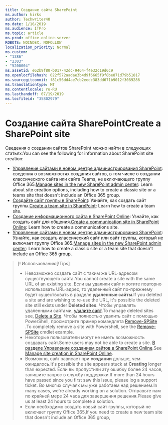 ```yaml
---
title: Создание сайта SharePoint
ms.author: kirks
author: Techwriter40
ms.date: 1/16/2019
ms.audience: ITPro
ms.topic: article
ms.prod: office-online-server
ROBOTS: NOINDEX, NOFOLLOW
localization_priority: Normal
ms.custom:
- "1386"
- "2303"
- "5200004"
ms.assetid: e62b9f80-b017-42dc-9464-f4e32c19d6c9
ms.openlocfilehash: 022f572aadae3b4d9f6665f9f8be871d79b51817
ms.sourcegitcommit: f81c56dd4ae7cb2eedc383dd671b9012f3089286
ms.translationtype: MT
ms.contentlocale: ru-RU
ms.lasthandoff: 07/19/2019
ms.locfileid: "35802979"
---
```

# <a name="create-a-sharepoint-site"></a><span data-ttu-id="83788-102">Создание сайта SharePoint</span><span class="sxs-lookup"><span data-stu-id="83788-102">Create a SharePoint site</span></span>

<span data-ttu-id="83788-103">Сведения о создании сайтов SharePoint можно найти в следующих статьях:</span><span class="sxs-lookup"><span data-stu-id="83788-103">You can see the following for information about SharePoint site creation:</span></span>
- <span data-ttu-id="83788-104">[Управление сайтами в новом центре администрирования SharePoint](https://docs.microsoft.com/sharepoint/manage-site-creation): сведения о возможностях создания сайтов, в том числе о создании классического сайта или сайта Teams, не включающего группу Office 365.</span><span class="sxs-lookup"><span data-stu-id="83788-104">[Manage sites in the new SharePoint admin center](https://docs.microsoft.com/sharepoint/manage-site-creation): Learn about site creation options, including how to create a classic site or a teams site that doesn't include an Office 365 group.</span></span>
- <span data-ttu-id="83788-105">[Создайте сайт группы в SharePoint](https://support.office.com/article/create-a-team-site-in-sharepoint-ef10c1e7-15f3-42a3-98aa-b5972711777d?ui=en-US&amp;rs=en-US&amp;ad=US): Узнайте, как создать сайт группы.</span><span class="sxs-lookup"><span data-stu-id="83788-105">[Create a team site in SharePoint](https://support.office.com/article/create-a-team-site-in-sharepoint-ef10c1e7-15f3-42a3-98aa-b5972711777d?ui=en-US&amp;rs=en-US&amp;ad=US): Learn how to create a team site.</span></span>
- <span data-ttu-id="83788-106">[Создание информационного сайта в SharePoint Online](https://support.office.com/article/7fb44b20-a72f-4d2c-9173-fc8f59ba50eb): Узнайте, как создать сайт для общения.</span><span class="sxs-lookup"><span data-stu-id="83788-106">[Create a communication site in SharePoint Online](https://support.office.com/article/7fb44b20-a72f-4d2c-9173-fc8f59ba50eb): Learn how to create a communications site.</span></span>
- <span data-ttu-id="83788-107">[Управление сайтами в новом центре администрирования SharePoint](https://docs.microsoft.com/sharepoint/manage-sites-in-new-admin-center#create-a-site): Узнайте, как создать классический сайт или сайт группы, который не включает группу Office 365.</span><span class="sxs-lookup"><span data-stu-id="83788-107">[Manage sites in the new SharePoint admin center](https://docs.microsoft.com/sharepoint/manage-sites-in-new-admin-center#create-a-site):  Learn how to create a classic site or a team site that doesn't include an Office 365 group.</span></span>


  
> <span data-ttu-id="83788-108">[! Использованию</span><span class="sxs-lookup"><span data-stu-id="83788-108">[!Tips]</span></span>
> - <span data-ttu-id="83788-109">Невозможно создать сайт с таким же URL-адресом существующего сайта.</span><span class="sxs-lookup"><span data-stu-id="83788-109">You cannot create a site with the same URL of an existing site.</span></span> <span data-ttu-id="83788-110">Если вы удалили сайт и хотите повторно использовать URL-адрес, то удаленный сайт по-прежнему будет существовать в разделе **удаленные сайты**.</span><span class="sxs-lookup"><span data-stu-id="83788-110">If you deleted a site and are wishing to re-use the URL, it's possible the deleted site still exists under **Deleted sites**.</span></span> <span data-ttu-id="83788-111">Чтобы управлять удаленными сайтами, [удалите сайт](https://docs.microsoft.com/sharepoint/manage-sites-in-new-admin-center#delete-a-site).</span><span class="sxs-lookup"><span data-stu-id="83788-111">To manage deleted sites see, [Delete a Site](https://docs.microsoft.com/sharepoint/manage-sites-in-new-admin-center#delete-a-site).</span></span> <span data-ttu-id="83788-112">Чтобы полностью удалить сайт с помощью PowerShell, просмотрите пример командлета [Remove-SPSite](https://docs.microsoft.com/sharepoint/manage-sites-in-new-admin-center#delete-a-site) .</span><span class="sxs-lookup"><span data-stu-id="83788-112">To completely remove a site with Powershell, see the [Remove-SPSite](https://docs.microsoft.com/sharepoint/manage-sites-in-new-admin-center#delete-a-site) cmdlet example.</span></span>
> - <span data-ttu-id="83788-113">Некоторые пользователи могут не иметь возможность создавать сайт.</span><span class="sxs-lookup"><span data-stu-id="83788-113">Some users may not be able to create a site.</span></span> <span data-ttu-id="83788-114">[В разделе Управление созданием сайтов в SharePoint Online](https://docs.microsoft.com/sharepoint/manage-site-creation).</span><span class="sxs-lookup"><span data-stu-id="83788-114">See [Manage site creation in SharePoint Online](https://docs.microsoft.com/sharepoint/manage-site-creation).</span></span>
> - <span data-ttu-id="83788-115">Возможно, сайт зависает при **создании** дольше, чем ожидалось.</span><span class="sxs-lookup"><span data-stu-id="83788-115">It's possible the site appears stuck at **Creating** longer than expected.</span></span> <span data-ttu-id="83788-116">Если вы пропустили эту ошибку более 24 часов, запишите запрос в службу поддержки.</span><span class="sxs-lookup"><span data-stu-id="83788-116">If more than 24 hours have passed since you first saw this issue, please log a support ticket.</span></span> <span data-ttu-id="83788-117">Во многих случаях мы уже работаем над решением.</span><span class="sxs-lookup"><span data-stu-id="83788-117">In many cases, we're already working on a solution.</span></span> <span data-ttu-id="83788-118">Отправьте нам по крайней мере 24 часа для завершения решения.</span><span class="sxs-lookup"><span data-stu-id="83788-118">Please give us at least 24 hours to complete a solution.</span></span>
> - <span data-ttu-id="83788-119">Если необходимо создать новый сайт группы, который не включает группу Office 365,</span><span class="sxs-lookup"><span data-stu-id="83788-119">If you need to create a new team site that doesn't include an Office 365 group,</span></span> 


